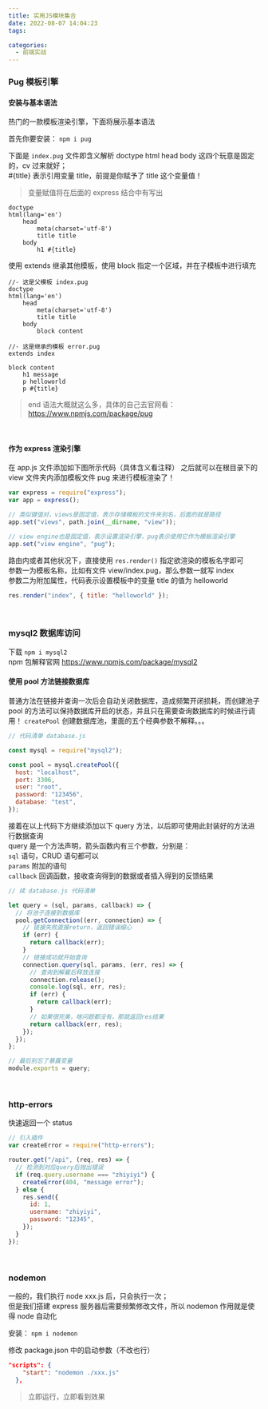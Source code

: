 ```yaml
---
title: 实用JS模块集合
date: 2022-08-07 14:04:23
tags:

categories:
  - 前端实战
---
```


### Pug 模板引擎

#### 安装与基本语法

热门的一款模板渲染引擎，下面将展示基本语法

首先你要安装： `npm i pug`

下面是 `index.pug` 文件即含义解析
doctype html head body 这四个玩意是固定的，cv 过来就好；  
#{title} 表示引用变量 title，前提是你赋予了 title 这个变量值！

> 变量赋值将在后面的 express 结合中有写出

```pug
doctype
html(lang='en')
    head
        meta(charset='utf-8')
        title title
    body
        h1 #{title}
```

使用 extends 继承其他模板，使用 block 指定一个区域，并在子模板中进行填充

```pug
//- 这是父模板 index.pug
doctype
html(lang='en')
    head
        meta(charset='utf-8')
        title title
    body
        block content

//- 这是继承的模板 error.pug
extends index

block content
    h1 message
    p helloworld
    p #{title}
```

> end 语法大概就这么多，具体的自己去官网看：https://www.npmjs.com/package/pug

<br>

#### 作为 express 渲染引擎

在 app.js 文件添加如下图所示代码（具体含义看注释）
之后就可以在根目录下的 view 文件夹内添加模板文件 pug 来进行模板渲染了！

```js
var express = require("express");
var app = express();

// 类似键值对，views是固定值，表示存储模板的文件夹别名，后面的就是路径
app.set("views", path.join(__dirname, "view"));

// view engine也是固定值，表示设置渲染引擎，pug表示使用它作为模板渲染引擎
app.set("view engine", "pug");
```

路由内或者其他状况下，直接使用 `res.render()` 指定欲渲染的模板名字即可  
参数一为模板名称，比如有文件 view/index.pug，那么参数一就写 index  
参数二为附加属性，代码表示设置模板中的变量 title 的值为 helloworld

```js
res.render("index", { title: "helloworld" });
```

<br>

### mysql2 数据库访问

下载 `npm i mysql2`  
npm 包解释官网 https://www.npmjs.com/package/mysql2

#### 使用 pool 方法链接数据库

普通方法在链接并查询一次后会自动关闭数据库，造成频繁开闭损耗，而创建池子 pool 的方法可以保持数据库开启的状态，并且只在需要查询数据库的时候进行调用！
`createPool` 创建数据库池，里面的五个经典参数不解释。。。

```js
// 代码清单 database.js

const mysql = require("mysql2");

const pool = mysql.createPool({
  host: "localhost",
  port: 3306,
  user: "root",
  password: "123456",
  database: "test",
});
```

接着在以上代码下方继续添加以下 query 方法，以后即可使用此封装好的方法进行数据查询  
query 是一个方法声明，箭头函数内有三个参数，分别是：  
`sql` 语句，CRUD 语句都可以  
`params` 附加的语句  
`callback` 回调函数，接收查询得到的数据或者插入得到的反馈结果

```js
// 续 database.js 代码清单

let query = (sql, params, callback) => {
  // 将池子连接到数据库
  pool.getConnection((err, connection) => {
    // 链接失败直接return，返回错误细心
    if (err) {
      return callback(err);
    }
    // 链接成功就开始查询
    connection.query(sql, params, (err, res) => {
      // 查询到解雇后释放连接
      connection.release();
      console.log(sql, err, res);
      if (err) {
        return callback(err);
      }
      // 如果很完美，啥问题都没有，那就返回res结果
      return callback(err, res);
    });
  });
};

// 最后别忘了暴露变量
module.exports = query;
```

<br>

### http-errors

快速返回一个 status

```js
// 引入插件
var createError = require("http-errors");

router.get("/api", (req, res) => {
  // 检测到对应query后抛出错误
  if (req.query.username === "zhiyiyi") {
    createError(404, "message error");
  } else {
    res.send({
      id: 1,
      username: "zhiyiyi",
      password: "12345",
    });
  }
});
```

<br>

### nodemon

一般的，我们执行 node xxx.js 后，只会执行一次；  
但是我们搭建 express 服务器后需要频繁修改文件，所以 nodemon 作用就是使得 node 自动化

安装： `npm i nodemon`

修改 package.json 中的启动参数（不改也行）

```json
"scripts": {
    "start": "nodemon ./xxx.js"
  },
```

> 立即运行，立即看到效果

<br>

